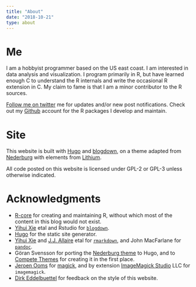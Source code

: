 ```yaml
---
title: "About"
date: "2018-10-21"
type: about
---
```


# Me

I am a hobbyist programmer based on the US east coast.  I am interested in data
analysis and visualization.  I program primarily in R, but have learned enough C
to understand the R internals and write the occasional R extension in C.  My
claim to fame is that I am a minor contributor to the R sources.

[Follow me on twitter](https://twitter.com/BrodieGaslam) me for updates and/or
new post notifications.  Check out my [Github](https://github.com/brodieG)
account for the R packages I develop and maintain.

# Site

This website is built with [Hugo](https://gohugo.io/) and
[blogdown](https://github.com/rstudio/blogdown), on a theme adapted from 
[Nederburg](https://themes.gohugo.io/hugo-nederburg-theme/) with
elements from [Lithium](https://themes.gohugo.io/theme/hugo-lithium-theme/).

All code posted on this website is licensed under GPL-2 or GPL-3 unless
otherwise indicated.

# Acknowledgments

* [R-core](https://www.r-project.org/contributors.html) for creating and
  maintaining R, without which most of the content in this blog would not exist.
* [Yihui Xie](https://yihui.name/) etal and Rstudio for
  [`blogdown`](https://github.com/rstudio/blogdown).
* [Hugo](https://gohugo.io/) for the static site generator.
* [Yihui Xie](https://yihui.name/) and [J.J.
  Allaire](https://github.com/jjallaire) etal for
  [`rmarkdown`](https://cran.r-project.org/package=rmarkdown), and John MacFarlane
  for [`pandoc`](http://pandoc.org/).
* Göran Svensson for porting the [Nederburg
  theme](https://themes.gohugo.io/hugo-nederburg-theme/) to Hugo, and to
  [Compete Themes](https://www.competethemes.com/tracks/) for creating it in the
  first place.
* [Jeroen Ooms](https://github.com/jeroen) for
  [magick](https://cran.r-project.org/package=magick), and by extension
  [ImageMagick Studio](https://github.com/orgs/ImageMagick/people) LLC
  for `imagemagick`.
* [Dirk Eddelbuettel](http://dirk.eddelbuettel.com/) for feedback on the
  style of this website.
